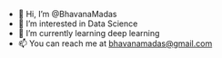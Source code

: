 - 👋 Hi, I’m @BhavanaMadas
- 👀 I’m interested in Data Science 
- 🌱 I’m currently learning deep learning
- 📫 You can reach me at bhavanamadas@gmail.com

<!---
BhavanaMadas/BhavanaMadas is a ✨ special ✨ repository because its `README.md` (this file) appears on your GitHub profile.
You can click the Preview link to take a look at your changes.
--->
